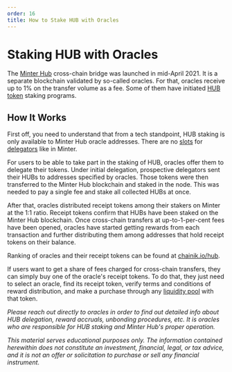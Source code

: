 ```yaml
---
order: 16
title: How to Stake HUB with Oracles
---
```


# Staking HUB with Oracles

The [Minter Hub](/earn/minter-hub) cross-chain bridge was launched in mid-April 2021. It is a separate blockchain validated by so-called oracles. For that, oracles receive up to 1% on the transfer volume as a fee. Some of them have initiated [HUB token](/earn/hub) staking programs.

## How It Works

First off, you need to understand that from a tech standpoint, HUB staking is only available to Minter Hub oracle addresses. There are no [slots](/earn/waitlist) for [delegators](/earn/delegation) like in Minter.

For users to be able to take part in the staking of HUB, oracles offer them to delegate their tokens. Under initial delegation, prospective delegators sent their HUBs to addresses specified by oracles. Those tokens were then transferred to the Minter Hub blockchain and staked in the node. This was needed to pay a single fee and stake all collected HUBs at once.

After that, oracles distributed receipt tokens among their stakers on Minter at the 1:1 ratio. Receipt tokens confirm that HUBs have been staked on the Minter Hub blockchain. Once cross-chain transfers at up-to-1-per-cent fees have been opened, oracles have started getting rewards from each transaction and further distributing them among addresses that hold receipt tokens on their balance.

Ranking of oracles and their receipt tokens can be found at [chainik.io/hub](https://chainik.io/hub).

If users want to get a share of fees charged for cross-chain transfers, they can simply buy one of the oracle's receipt tokens. To do that, they just need to select an oracle, find its receipt token, verify terms and conditions of reward distribution, and make a purchase through any [liquidity pool](/earn/liquidity-pools) with that token.

*Please reach out directly to oracles in order to find out detailed info about HUB delegation, reward accruals, unbonding procedures, etc. It is oracles who are responsible for HUB staking and Minter Hub's proper operation.*

*This material serves educational purposes only. The information contained herewithin does not constitute an investment, financial, legal, or tax advice, and it is not an offer or solicitation to purchase or sell any financial instrument.*
